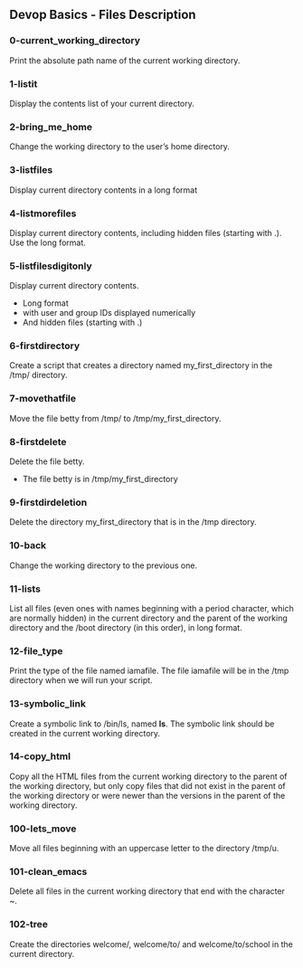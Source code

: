 ## Devop Basics - Files Description
### 0-current_working_directory
Print the absolute path name of the current working directory.
### 1-listit
Display the contents list of your current directory.
### 2-bring_me_home
Change the working directory to the user’s home directory.
### 3-listfiles
Display current directory contents in a long format
### 4-listmorefiles
Display current directory contents, including hidden files (starting with .). Use the long format.
### 5-listfilesdigitonly
Display current directory contents.
- Long format
- with user and group IDs displayed numerically
- And hidden files (starting with .)
### 6-firstdirectory
Create a script that creates a directory named my_first_directory in the /tmp/ directory.
### 7-movethatfile
Move the file betty from /tmp/ to /tmp/my_first_directory.
### 8-firstdelete
Delete the file betty.
- The file betty is in /tmp/my_first_directory
### 9-firstdirdeletion
Delete the directory my_first_directory that is in the /tmp directory.
### 10-back
Change the working directory to the previous one.
### 11-lists
List all files (even ones with names beginning with a period character, which are normally hidden) in the current directory and the parent of the working directory and the /boot directory (in this order), in long format.
### 12-file_type
Print the type of the file named iamafile. The file iamafile will be in the /tmp directory when we will run your script.
### 13-symbolic_link
Create a symbolic link to /bin/ls, named __ls__. The symbolic link should be created in the current working directory.
### 14-copy_html
Copy all the HTML files from the current working directory to the parent of the working directory, but only copy files that did not exist in the parent of the working directory or were newer than the versions in the parent of the working directory.
### 100-lets_move
Move all files beginning with an uppercase letter to the directory /tmp/u.
### 101-clean_emacs
Delete all files in the current working directory that end with the character ~.
### 102-tree
Create the directories welcome/, welcome/to/ and welcome/to/school in the current directory.

